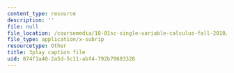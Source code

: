 ```yaml
---
content_type: resource
description: ''
file: null
file_location: /coursemedia/18-01sc-single-variable-calculus-fall-2010/874f1a402a5d5c11abf4792b70603328_PNTnmH6jsRI.vtt
file_type: application/x-subrip
resourcetype: Other
title: 3play caption file
uid: 874f1a40-2a5d-5c11-abf4-792b70603328
---
```

